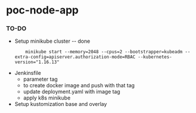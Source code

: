 # poc-node-app

### TO-DO
- Setup minikube cluster -- done
    ```
        minikube start --memory=2048 --cpus=2 --bootstrapper=kubeadm --extra-config=apiserver.authorization-mode=RBAC --kubernetes-version="1.16.13"
    ```
- Jenkinsfile
    - parameter tag
    - to create docker image and push with that tag
    - update deployment.yaml with image tag
    - apply k8s minikube
- Setup kustomization base and overlay
